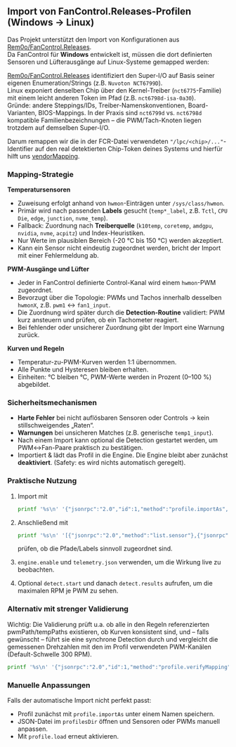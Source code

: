 ## Import von FanControl.Releases-Profilen (Windows → Linux)

Das Projekt unterstützt den Import von Konfigurationen aus [Rem0o/FanControl.Releases](https://github.com/Rem0o/FanControl.Releases).<br>
Da FanControl für **Windows** entwickelt ist, müssen die dort definierten Sensoren und Lüfterausgänge auf Linux-Systeme gemapped werden: 

[Rem0o/FanControl.Releases](https://github.com/Rem0o/FanControl.Releases) identifiziert den Super-I/O auf Basis seiner eigenen Enumeration/Strings (z.B. `Nuvoton NCT6799D`).<br>
Linux exponiert denselben Chip über den Kernel-Treiber (`nct6775`-Familie) mit einem leicht anderen Token im Pfad (z.B. `nct6798d-isa-0a30`).<br>
Gründe: andere Steppings/IDs, Treiber-Namenskonventionen, Board-Varianten, BIOS-Mappings. In der Praxis sind `nct6799d` vs. `nct6798d` kompatible Familienbezeichnungen – die PWM/Tach-Knoten liegen trotzdem auf demselben Super-I/O.

Darum remappen wir die in der FCR-Datei verwendeten `"/lpc/<chip>/..."`-Identifier auf den real detektierten Chip-Token deines Systems und hierfür hilft uns [vendorMapping](vendorMapping.md).

### Mapping-Strategie

**Temperatursensoren**

* Zuweisung erfolgt anhand von `hwmon`-Einträgen unter `/sys/class/hwmon`.
* Primär wird nach passenden **Labels** gesucht (`temp*_label`, z.B. `Tctl`, `CPU Die`, `edge`, `junction`, `nvme_temp`).
* Fallback: Zuordnung nach **Treiberquelle** (`k10temp`, `coretemp`, `amdgpu`, `nvidia`, `nvme`, `acpitz`) und Index-Heuristiken.
* Nur Werte im plausiblen Bereich (-20 °C bis 150 °C) werden akzeptiert.
* Kann ein Sensor nicht eindeutig zugeordnet werden, bricht der Import mit einer Fehlermeldung ab.

**PWM-Ausgänge und Lüfter**

* Jeder in FanControl definierte Control-Kanal wird einem `hwmon`-PWM zugeordnet.
* Bevorzugt über die Topologie: PWMs und Tachos innerhalb desselben `hwmonX`, z.B. `pwm1` ↔ `fan1_input`.
* Die Zuordnung wird später durch die **Detection-Routine** validiert: PWM kurz ansteuern und prüfen, ob ein Tachometer reagiert.
* Bei fehlender oder unsicherer Zuordnung gibt der Import eine Warnung zurück.

**Kurven und Regeln**

* Temperatur-zu-PWM-Kurven werden 1:1 übernommen.
* Alle Punkte und Hysteresen bleiben erhalten.
* Einheiten: °C bleiben °C, PWM-Werte werden in Prozent (0–100 %) abgebildet.

### Sicherheitsmechanismen

* **Harte Fehler** bei nicht auflösbaren Sensoren oder Controls → kein stillschweigendes „Raten“.
* **Warnungen** bei unsicheren Matches (z.B. generische `temp1_input`).
* Nach einem Import kann optional die Detection gestartet werden, um PWM↔Fan-Paare praktisch zu bestätigen.
* Importiert & lädt das Profil in die Engine. Die Engine bleibt aber zunächst **deaktiviert**. (Safety: es wird nichts automatisch geregelt).

### Praktische Nutzung

1. Import mit

   ```bash
   printf '%s\n' '{"jsonrpc":"2.0","id":1,"method":"profile.importAs","params":{"path":"/PATH/TO/userConfig.json","name":"Default","validateDetect":true}}' | nc 127.0.0.1 8777 | jq
   ```
2. Anschließend mit

   ```bash
   printf '%s\n' '[{"jsonrpc":"2.0","method":"list.sensor"},{"jsonrpc":"2.0","method":"list.fan"},{"jsonrpc":"2.0","method":"list.pwm"}]' | nc 127.0.0.1 8777 | jq
   ```

   prüfen, ob die Pfade/Labels sinnvoll zugeordnet sind.
3. `engine.enable` und `telemetry.json` verwenden, um die Wirkung live zu beobachten.
4. Optional `detect.start` und danach `detect.results` aufrufen, um die maximalen RPM je PWM zu sehen.

### Alternativ mit strenger Validierung

Wichtig: Die Validierung prüft u.a. ob alle in den Regeln referenzierten pwmPath/tempPaths existieren, ob Kurven konsistent sind, und – falls gewünscht – führt sie eine synchrone Detection durch und vergleicht die gemessenen Drehzahlen mit den im Profil verwendeten PWM-Kanälen (Default-Schwelle 300 RPM).

   ```bash
   printf '%s\n' '{"jsonrpc":"2.0","id":1,"method":"profile.verifyMapping","params":{"path":"/PATH/TO/userConfig.json","withDetect":true}}' | nc 127.0.0.1 8777 | jq
   ```

### Manuelle Anpassungen

Falls der automatische Import nicht perfekt passt:

* Profil zunächst mit `profile.importAs` unter einem Namen speichern.
* JSON-Datei im `profilesDir` öffnen und Sensoren oder PWMs manuell anpassen.
* Mit `profile.load` erneut aktivieren.

